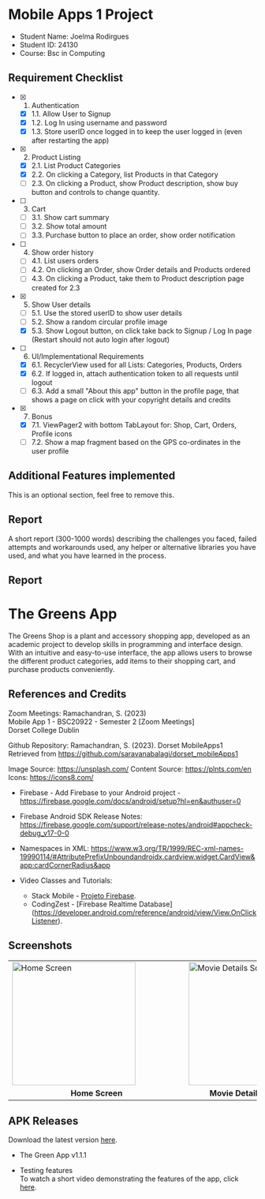 # Mobile Apps 1 Project

- Student Name: Joelma Rodirgues
- Student ID: 24130
- Course: Bsc in Computing  

## Requirement Checklist

- [x] 1. Authentication
  - [x] 1.1. Allow User to Signup
  - [x] 1.2. Log In using username and password
  - [x] 1.3. Store userID once logged in to keep the user logged in (even after restarting the app)
- [x] 2. Product Listing
  - [x] 2.1. List Product Categories
  - [x] 2.2. On clicking a Category, list Products in that Category
  - [ ] 2.3. On clicking a Product, show Product description, show buy button and controls to change quantity.
- [ ] 3. Cart
  - [ ] 3.1. Show cart summary
  - [ ] 3.2. Show total amount
  - [ ] 3.3. Purchase button to place an order, show order notification
- [ ] 4. Show order history
  - [ ] 4.1. List users orders
  - [ ] 4.2. On clicking an Order, show Order details and Products ordered
  - [ ] 4.3. On clicking a Product, take them to Product description page created for 2.3
- [x] 5. Show User details
  - [ ] 5.1. Use the stored userID to show user details
  - [ ] 5.2. Show a random circular profile image
  - [x] 5.3. Show Logout button, on click take back to Signup / Log In page (Restart should not auto login after logout)
- [ ] 6. UI/Implementational Requirements
  - [x] 6.1. RecyclerView used for all Lists: Categories, Products, Orders
  - [x] 6.2. If logged in, attach authentication token to all requests until logout
  - [ ] 6.3. Add a small "About this app" button in the profile page, that shows a page on click with your copyright details and credits
- [x] 7. Bonus
  - [x] 7.1. ViewPager2 with bottom TabLayout for: Shop, Cart, Orders, Profile icons
  - [ ] 7.2. Show a map fragment based on the GPS co-ordinates in the user profile

## Additional Features implemented

This is an optional section, feel free to remove this.

## Report

A short report (300-1000 words) describing the challenges you faced, failed attempts and workarounds used, any helper or alternative libraries you have used, and what you have learned in the process. 

## Report
# The Greens App

The Greens Shop is a plant and accessory shopping app, developed as an academic project to develop skills in programming and interface design. With an intuitive and easy-to-use interface, the app allows users to browse the different product categories, add items to their shopping cart, and purchase products conveniently.

## References and Credits
Zoom Meetings: Ramachandran, S. (2023)  
Mobile App 1 - BSC20922 - Semester 2 [Zoom Meetings]  
Dorset College Dublin  

Github Repository: 
Ramachandran, S. (2023). Dorset MobileApps1  
Retrieved from https://github.com/saravanabalagi/dorset_mobileApps1

Image Source: https://unsplash.com/
Content Source: https://plnts.com/en
Icons: https://icons8.com/  


- Firebase - Add Firebase to your Android project - https://firebase.google.com/docs/android/setup?hl=en&authuser=0
- Firebase Android SDK Release Notes: https://firebase.google.com/support/release-notes/android#appcheck-debug_v17-0-0
- Namespaces in XML: https://www.w3.org/TR/1999/REC-xml-names-19990114/#AttributePrefixUnboundandroidx.cardview.widget.CardView&app:cardCornerRadius&app

- Video Classes and Tutorials: 
  - Stack Mobile - [Projeto Firebase](https://www.youtube.com/playlist?list=PLizN3WA8HR1y0DMrcNIz8sZvzXzRM-WNQ).
  - CodingZest - [Firebase Realtime Database] (https://developer.android.com/reference/android/view/View.OnClickListener).

  
## Screenshots

<table style="border-collapse: collapse;">
  <tr>
    <td style="padding-right: 100px;">
      <img src="app/src/main/res/drawable/home.png" alt="Home Screen" width="250">
    </td>
    <td>
      <img src="app/src/main/res/drawable/movie_details.png" alt="Movie Details Screen" width="250">
    </td>
  </tr>
  <tr>
    <td align="center"><b>Home Screen</b></td>
    <td align="center"><b>Movie Details Screen</b></td>
  </tr>
</table>

## APK Releases
Download the latest version [here](https://github.com/joelmarodrigues/TheGreensShop_App/releases/tag/greenappv1).

- The Green App v1.1.1  

- Testing features  
To watch a short video demonstrating the features of the app, click [here](https://youtube.com/shorts/6wkHrcQW0Gk?feature=share).
